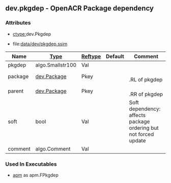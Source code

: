 ## dev.pkgdep - OpenACR Package dependency


### Attributes
<a href="#attributes"></a>
* [ctype:](/txt/ssimdb/dmmeta/ctype.md)dev.Pkgdep

* file:[data/dev/pkgdep.ssim](/data/dev/pkgdep.ssim)

|Name|[Type](/txt/ssimdb/dmmeta/ctype.md)|[Reftype](/txt/ssimdb/dmmeta/reftype.md)|Default|Comment|
|---|---|---|---|---|
|pkgdep|algo.Smallstr100|Val|
|package|[dev.Package](/txt/ssimdb/dev/package.md)|Pkey||<br>.RL of pkgdep|
|parent|[dev.Package](/txt/ssimdb/dev/package.md)|Pkey||<br>.RR of pkgdep|
|soft|bool|Val||Soft dependency: affects package ordering but not forced update|
|comment|algo.Comment|Val|

### Used In Executables
<a href="#used-in-executables"></a>
* [apm](/txt/exe/apm/README.md) as apm.FPkgdep

